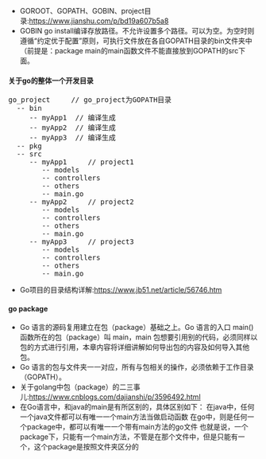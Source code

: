+ GOROOT、GOPATH、GOBIN、project目录:<https://www.jianshu.com/p/bd19a607b5a8>
+ GOBIN
go install编译存放路径。不允许设置多个路径。可以为空。为空时则遵循“约定优于配置”原则，可执行文件放在各自GOPATH目录的bin文件夹中（前提是：package main的main函数文件不能直接放到GOPATH的src下面。

#### 关于go的整体一个开发目录
<pre>
go_project     // go_project为GOPATH目录
  -- bin
     -- myApp1  // 编译生成
     -- myApp2  // 编译生成
     -- myApp3  // 编译生成
  -- pkg
  -- src
     -- myApp1     // project1
        -- models
        -- controllers
        -- others
        -- main.go 
     -- myApp2     // project2
        -- models
        -- controllers
        -- others
        -- main.go 
     -- myApp3     // project3
        -- models
        -- controllers
        -- others
        -- main.go 
</pre>

+ Go项目的目录结构详解:<https://www.jb51.net/article/56746.htm>

#### go package
+ Go 语言的源码复用建立在包（package）基础之上。Go 语言的入口 main() 函数所在的包（package）叫 main，main 包想要引用别的代码，必须同样以包的方式进行引用，本章内容将详细讲解如何导出包的内容及如何导入其他包。
+ Go 语言的包与文件夹一一对应，所有与包相关的操作，必须依赖于工作目录（GOPATH）。
+ 关于golang中包（package）的二三事儿:<https://www.cnblogs.com/dajianshi/p/3596492.html>
+ 在Go语言中，和java的main是有所区别的，具体区别如下：
在java中，任何一个java文件都可以有唯一一个main方法当做启动函数
在go中，则是任何一个package中，都可以有唯一一个带有main方法的go文件
也就是说，一个package下，只能有一个main方法，不管是在那个文件中，但是只能有一个，这个package是按照文件夹区分的
